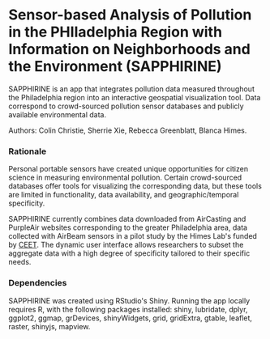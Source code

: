 # Sensor-based Analysis of Pollution in the PHIladelphia Region with Information on Neighborhoods and the Environment (SAPPHIRINE)
SAPPHIRINE is an app that integrates pollution data measured throughout the Philadelphia region into an interactive geospatial visualization tool. Data correspond to crowd-sourced pollution sensor databases and publicly available environmental data.

Authors: Colin Christie, Sherrie Xie, Rebecca Greenblatt, Blanca Himes.

### Rationale
Personal portable sensors have created unique opportunities for citizen science in measuring environmental pollution. Certain crowd-sourced databases offer tools for visualizing the corresponding data, but these tools are limited in functionality, data availability, and geographic/temporal specificity.

SAPPHIRINE currently combines data downloaded from AirCasting and PurpleAir websites corresponding to the greater Philadelphia area, data collected with AirBeam sensors in a pilot study by the Himes Lab's funded by [CEET](http://ceet.upenn.edu/). The dynamic user interface allows researchers to subset the aggregate data with a high degree of specificity tailored to their specific needs.

### Dependencies
SAPPHIRINE was created using RStudio's Shiny. Running the app locally requires R, with the following packages installed: shiny, lubridate, dplyr, ggplot2, ggmap, grDevices, shinyWidgets, grid, gridExtra, gtable, leaflet, raster, shinyjs, mapview.
